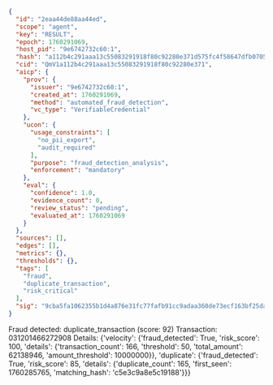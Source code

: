 ```json
{
  "id": "2eaa44de88aa44ed",
  "scope": "agent",
  "key": "RESULT",
  "epoch": 1760291069,
  "host_pid": "9e6742732c60:1",
  "hash": "a112b4c291aaa13c55083291918f80c92280e371d575fc4f58647dfb07051a52",
  "cid": "QmV1a112b4c291aaa13c55083291918f80c92280e371",
  "aicp": {
    "prov": {
      "issuer": "9e6742732c60:1",
      "created_at": 1760291069,
      "method": "automated_fraud_detection",
      "vc_type": "VerifiableCredential"
    },
    "ucon": {
      "usage_constraints": [
        "no_pii_export",
        "audit_required"
      ],
      "purpose": "fraud_detection_analysis",
      "enforcement": "mandatory"
    },
    "eval": {
      "confidence": 1.0,
      "evidence_count": 0,
      "review_status": "pending",
      "evaluated_at": 1760291069
    }
  },
  "sources": [],
  "edges": [],
  "metrics": {},
  "thresholds": {},
  "tags": [
    "fraud",
    "duplicate_transaction",
    "risk_critical"
  ],
  "sig": "9cba5fa1062355b1d4a876e31fc77fafb91cc9adaa360de73ecf163bf25da8b1"
}
```

Fraud detected: duplicate_transaction (score: 92)
Transaction: 031201466272908
Details: {'velocity': {'fraud_detected': True, 'risk_score': 100, 'details': {'transaction_count': 166, 'threshold': 50, 'total_amount': 62138946, 'amount_threshold': 10000000}}, 'duplicate': {'fraud_detected': True, 'risk_score': 85, 'details': {'duplicate_count': 165, 'first_seen': 1760285765, 'matching_hash': 'c5e3c9a8e5c19188'}}}